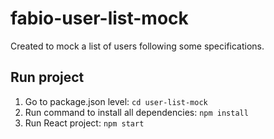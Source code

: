 # fabio-user-list-mock

Created to mock a list of users following some specifications.

## Run project
1. Go to package.json level: `cd user-list-mock`
2. Run command to install all dependencies: `npm install`
2. Run React project: `npm start`
